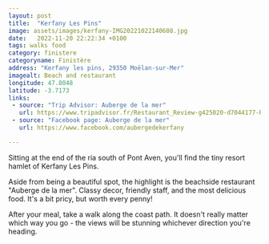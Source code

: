 ```yaml
---
layout: post
title:  "Kerfany Les Pins"
image: assets/images/kerfany-IMG20221022140608.jpg
date:   2022-11-20 22:22:34 +0100
tags: walks food
category: finistere
categoryname: Finistère
address: "Kerfany les pins, 29350 Moëlan-sur-Mer"
imagealt: Beach and restaurant
longitude: 47.8048
latitude: -3.7173
links:
 - source: "Trip Advisor: Auberge de la mer"
   url: https://www.tripadvisor.fr/Restaurant_Review-g425020-d7044177-Reviews-L_Auberge_de_La_Mer-Moelan_sur_Mer_Finistère_Brittany.html
 - source: "Facebook page: Auberge de la mer"
   url: https://www.facebook.com/aubergedekerfany

---
```

Sitting at the end of the ria south of Pont Aven, you'll find the tiny resort hamlet of Kerfany Les Pins.

Aside from being a beautiful spot, the highlight is the beachside restaurant "Auberge de la mer". Classy decor, friendly staff, and the most delicious food. It's a bit pricy, but worth every penny!

After your meal, take a walk along the coast path. It doesn't really matter which way you go - the views will be stunning whichever direction you're heading.
